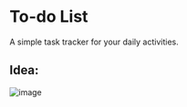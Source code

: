 # To-do List

A simple task tracker for your daily activities.

## Idea:
![image](https://github.com/user-attachments/assets/c3b94267-a3ac-4f6e-873b-4b97b002677f)


